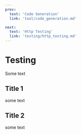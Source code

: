 ```yaml
---
prev:
  text: 'Code Generation'
  link: 'tool/code_generation.md'

next:
  text: 'Http Testing'
  link: 'testing/http_testing.md'
---
```




# Testing

Some text

## Title 1

some text

## Title 2

some text
